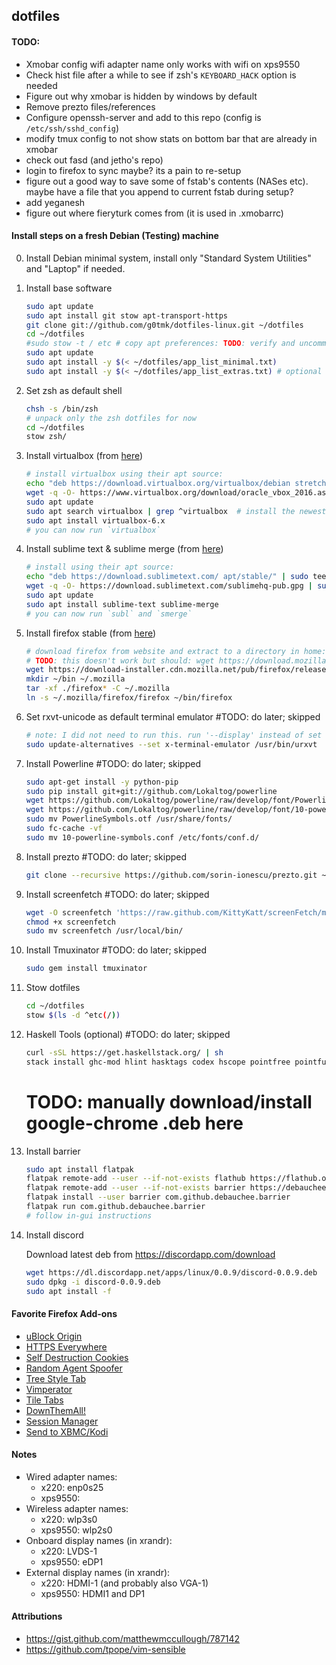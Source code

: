 ## dotfiles


#### TODO:
- Xmobar config wifi adapter name only works with wifi on xps9550
- Check hist file after a while to see if zsh's `KEYBOARD_HACK` option is needed
- Figure out why xmobar is hidden by windows by default
- Remove prezto files/references
- Configure openssh-server and add to this repo (config is `/etc/ssh/sshd_config`)
- modify tmux config to not show stats on bottom bar that are already in xmobar
- check out fasd (and jetho's repo)
- login to firefox to sync maybe? its a pain to re-setup
- figure out a good way to save some of fstab's contents (NASes etc). maybe have a file that you append to current fstab during setup?
- add yeganesh
- figure out where fieryturk comes from (it is used in .xmobarrc)


#### Install steps on a fresh Debian (Testing) machine

0. Install Debian minimal system, install only "Standard System Utilities" and "Laptop" if needed.

1. Install base software

    ```bash
    sudo apt update
    sudo apt install git stow apt-transport-https
    git clone git://github.com/g0tmk/dotfiles-linux.git ~/dotfiles
    cd ~/dotfiles
    #sudo stow -t / etc # copy apt preferences: TODO: verify and uncomment
    sudo apt update
    sudo apt install -y $(< ~/dotfiles/app_list_minimal.txt)
    sudo apt install -y $(< ~/dotfiles/app_list_extras.txt) # optional
    ```

6. Set zsh as default shell

    ```bash
    chsh -s /bin/zsh
    # unpack only the zsh dotfiles for now
    cd ~/dotfiles
    stow zsh/
    ```

2. Install virtualbox (from [here](https://wiki.debian.org/VirtualBox#Debian_9_.22Stretch.22))

    ```bash
    # install virtualbox using their apt source:
    echo "deb https://download.virtualbox.org/virtualbox/debian stretch contrib" | sudo tee /etc/apt/sources.list.d/virtualbox.list
    wget -q -O- https://www.virtualbox.org/download/oracle_vbox_2016.asc | sudo apt-key add
    sudo apt update
    sudo apt search virtualbox | grep ^virtualbox  # install the newest available
    sudo apt install virtualbox-6.x
    # you can now run `virtualbox`
    ```

3. Install sublime text & sublime merge (from [here](https://www.sublimetext.com/docs/3/linux_repositories.html))

    ```bash
    # install using their apt source:
    echo "deb https://download.sublimetext.com/ apt/stable/" | sudo tee /etc/apt/sources.list.d/sublime-text.list
    wget -q -O- https://download.sublimetext.com/sublimehq-pub.gpg | sudo apt-key add
    sudo apt update
    sudo apt install sublime-text sublime-merge
    # you can now run `subl` and `smerge`
    ```

4. Install firefox stable (from [here](https://wiki.debian.org/Firefox#Firefox_Stable.2C_Beta_and_Nightly))

    ```bash
    # download firefox from website and extract to a directory in home:
    # TODO: this doesn't work but should: wget https://download.mozilla.org/?product=firefox-latest-ssl&os=linux64&lang=en-US
    wget https://download-installer.cdn.mozilla.net/pub/firefox/releases/66.0.1/linux-x86_64/en-US/firefox-66.0.1.tar.bz2
    mkdir ~/bin ~/.mozilla
    tar -xf ./firefox* -C ~/.mozilla
    ln -s ~/.mozilla/firefox/firefox ~/bin/firefox
    ```

3. Set rxvt-unicode as default terminal emulator #TODO: do later; skipped

    ```bash
    # note: I did not need to run this. run '--display' instead of set to check
    sudo update-alternatives --set x-terminal-emulator /usr/bin/urxvt
    ```

4. Install Powerline #TODO: do later; skipped

    ```bash
    sudo apt-get install -y python-pip
    sudo pip install git+git://github.com/Lokaltog/powerline
    wget https://github.com/Lokaltog/powerline/raw/develop/font/PowerlineSymbols.otf
    wget https://github.com/Lokaltog/powerline/raw/develop/font/10-powerline-symbols.conf
    sudo mv PowerlineSymbols.otf /usr/share/fonts/
    sudo fc-cache -vf
    sudo mv 10-powerline-symbols.conf /etc/fonts/conf.d/
    ```

5. Install prezto #TODO: do later; skipped

    ```bash
    git clone --recursive https://github.com/sorin-ionescu/prezto.git ~/.zprezto
    ```

7. Install screenfetch #TODO: do later; skipped

    ```bash
    wget -O screenfetch 'https://raw.github.com/KittyKatt/screenFetch/master/screenfetch-dev'
    chmod +x screenfetch
    sudo mv screenfetch /usr/local/bin/
    ```

8. Install Tmuxinator #TODO: do later; skipped

    ```bash
    sudo gem install tmuxinator
    ```

9. Stow dotfiles

    ```bash
    cd ~/dotfiles
    stow $(ls -d ^etc(/))
    ```

10. Haskell Tools (optional) #TODO: do later; skipped

    ```bash
    curl -sSL https://get.haskellstack.org/ | sh
    stack install ghc-mod hlint hasktags codex hscope pointfree pointful hoogle hindent apply-refact
    ```

    # TODO: manually download/install google-chrome .deb here

11. Install barrier

    ```bash
    sudo apt install flatpak
    flatpak remote-add --user --if-not-exists flathub https://flathub.org/repo/flathub.flatpakrepo
    flatpak remote-add --user --if-not-exists barrier https://debauchee.github.io/barrier/repo/barrier.flatpakrepo
    flatpak install --user barrier com.github.debauchee.barrier
    flatpak run com.github.debauchee.barrier
    # follow in-gui instructions
    ```

12. Install discord

    Download latest deb from https://discordapp.com/download
    ```bash
    wget https://dl.discordapp.net/apps/linux/0.0.9/discord-0.0.9.deb
    sudo dpkg -i discord-0.0.9.deb
    sudo apt install -f
    ```


#### Favorite Firefox Add-ons
- [uBlock Origin](https://addons.mozilla.org/pt-br/firefox/addon/ublock-origin/)
- [HTTPS Everywhere](https://www.eff.org/https-everywhere)
- [Self Destruction Cookies](https://addons.mozilla.org/pt-br/firefox/addon/self-destructing-cookies/)
- [Random Agent Spoofer](https://addons.mozilla.org/pt-br/firefox/addon/random-agent-spoofer/)
- [Tree Style Tab](https://addons.mozilla.org/pt-br/firefox/addon/tree-style-tab/)
- [Vimperator](https://addons.mozilla.org/en-us/firefox/addon/vimperator/)
- [Tile Tabs](https://addons.mozilla.org/en-us/firefox/addon/tile-tabs/)
- [DownThemAll!](https://addons.mozilla.org/en-us/firefox/addon/downthemall/)
- [Session Manager](https://addons.mozilla.org/en-us/firefox/addon/session-manager/)
- [Send to XBMC/Kodi](https://addons.mozilla.org/en-US/firefox/addon/send-to-xbmc/)

#### Notes
- Wired adapter names:
  - x220: enp0s25
  - xps9550:
- Wireless adapter names:
  - x220: wlp3s0
  - xps9550: wlp2s0
- Onboard display names (in xrandr):
  - x220: LVDS-1
  - xps9550: eDP1
- External display names (in xrandr):
  - x220: HDMI-1 (and probably also VGA-1)
  - xps9550: HDMI1 and DP1

#### Attributions
- https://gist.github.com/matthewmccullough/787142
- https://github.com/tpope/vim-sensible

